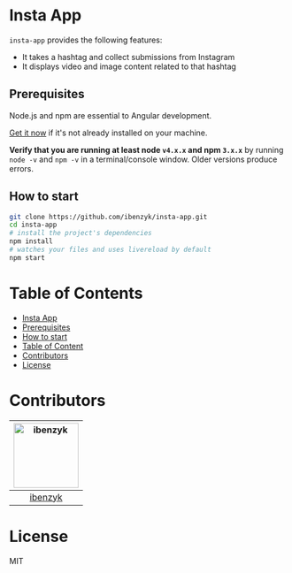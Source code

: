 # Insta App

`insta-app` provides the following features:

- It takes a hashtag and collect submissions from Instagram
- It displays video and image content related to that hashtag

## Prerequisites

Node.js and npm are essential to Angular development. 
    
<a href="https://docs.npmjs.com/getting-started/installing-node" target="_blank" title="Installing Node.js and updating npm">
Get it now</a> if it's not already installed on your machine.
 
**Verify that you are running at least node `v4.x.x` and npm `3.x.x`**
by running `node -v` and `npm -v` in a terminal/console window.
Older versions produce errors.

## How to start


```bash
git clone https://github.com/ibenzyk/insta-app.git
cd insta-app
# install the project's dependencies
npm install
# watches your files and uses livereload by default
npm start
```

# Table of Contents

- [Insta App](#insta-app)
- [Prerequisites](#prerequisites)
- [How to start](#how-to-start)
- [Table of Content](#table-of-content)
- [Contributors](#contributors)
- [License](#license)

# Contributors

[<img alt="ibenzyk" src="https://avatars2.githubusercontent.com/u/9117979?v=3&s=466" width="117">](https://github.com/ibenzyk) |
:---: |
[ibenzyk](https://github.com/ibenzyk) |


# License

MIT
